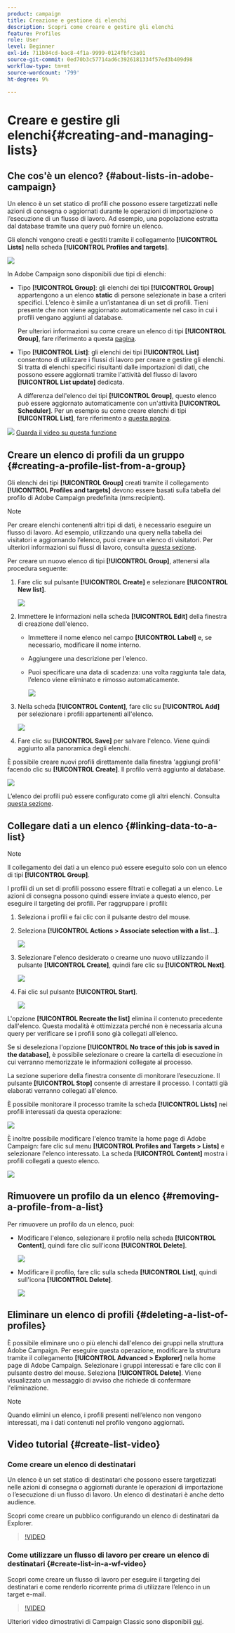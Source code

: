 ```yaml
---
product: campaign
title: Creazione e gestione di elenchi
description: Scopri come creare e gestire gli elenchi
feature: Profiles
role: User
level: Beginner
exl-id: 711b84cd-bac8-4f1a-9999-0124fbfc3a01
source-git-commit: 0ed70b3c57714ad6c3926181334f57ed3b409d98
workflow-type: tm+mt
source-wordcount: '799'
ht-degree: 9%

---
```


# Creare e gestire gli elenchi{#creating-and-managing-lists}



## Che cos&#39;è un elenco? {#about-lists-in-adobe-campaign}

Un elenco è un set statico di profili che possono essere targetizzati nelle azioni di consegna o aggiornati durante le operazioni di importazione o l’esecuzione di un flusso di lavoro. Ad esempio, una popolazione estratta dal database tramite una query può fornire un elenco.

Gli elenchi vengono creati e gestiti tramite il collegamento **[!UICONTROL Lists]** nella scheda **[!UICONTROL Profiles and targets]**.

![](assets/s_ncs_user_interface_group_link.png)

In Adobe Campaign sono disponibili due tipi di elenchi:

* Tipo **[!UICONTROL Group]**: gli elenchi dei tipi **[!UICONTROL Group]** appartengono a un elenco **static** di persone selezionate in base a criteri specifici. L’elenco è simile a un’istantanea di un set di profili. Tieni presente che non viene aggiornato automaticamente nel caso in cui i profili vengano aggiunti al database.

  Per ulteriori informazioni su come creare un elenco di tipi **[!UICONTROL Group]**, fare riferimento a questa [pagina](#creating-a-profile-list-from-a-group).

* Tipo **[!UICONTROL List]**: gli elenchi dei tipi **[!UICONTROL List]** consentono di utilizzare i flussi di lavoro per creare e gestire gli elenchi. Si tratta di elenchi specifici risultanti dalle importazioni di dati, che possono essere aggiornati tramite l&#39;attività del flusso di lavoro **[!UICONTROL List update]** dedicata.

  A differenza dell&#39;elenco dei tipi **[!UICONTROL Group]**, questo elenco può essere aggiornato automaticamente con un&#39;attività **[!UICONTROL Scheduler]**. Per un esempio su come creare elenchi di tipi **[!UICONTROL List]**, fare riferimento a [questa pagina](../../workflow/using/list-update.md).

![](assets/do-not-localize/how-to-video.png) [Guarda il video su questa funzione](#create-list-video)

## Creare un elenco di profili da un gruppo {#creating-a-profile-list-from-a-group}

Gli elenchi dei tipi **[!UICONTROL Group]** creati tramite il collegamento **[!UICONTROL Profiles and targets]** devono essere basati sulla tabella del profilo di Adobe Campaign predefinita (nms:recipient).

>[!NOTE]
>
>Per creare elenchi contenenti altri tipi di dati, è necessario eseguire un flusso di lavoro. Ad esempio, utilizzando una query nella tabella dei visitatori e aggiornando l’elenco, puoi creare un elenco di visitatori. Per ulteriori informazioni sui flussi di lavoro, consulta [questa sezione](../../workflow/using/about-workflows.md).

Per creare un nuovo elenco di tipi **[!UICONTROL Group]**, attenersi alla procedura seguente:

1. Fare clic sul pulsante **[!UICONTROL Create]** e selezionare **[!UICONTROL New list]**.

   ![](assets/s_ncs_user_new_group.png)

1. Immettere le informazioni nella scheda **[!UICONTROL Edit]** della finestra di creazione dell&#39;elenco.

   * Immettere il nome elenco nel campo **[!UICONTROL Label]** e, se necessario, modificare il nome interno.
   * Aggiungere una descrizione per l&#39;elenco.
   * Puoi specificare una data di scadenza: una volta raggiunta tale data, l’elenco viene eliminato e rimosso automaticamente.

     ![](assets/list_expiration_date.png)

1. Nella scheda **[!UICONTROL Content]**, fare clic su **[!UICONTROL Add]** per selezionare i profili appartenenti all&#39;elenco.

   ![](assets/s_ncs_user_add_group.png)

1. Fare clic su **[!UICONTROL Save]** per salvare l&#39;elenco. Viene quindi aggiunto alla panoramica degli elenchi.

È possibile creare nuovi profili direttamente dalla finestra &#39;aggiungi profili&#39; facendo clic su **[!UICONTROL Create]**. Il profilo verrà aggiunto al database.

![](assets/s_ncs_user_new_recipient_from_group.png)

L’elenco dei profili può essere configurato come gli altri elenchi. Consulta [questa sezione](../../platform/using/adobe-campaign-workspace.md#configuring-lists).

## Collegare dati a un elenco {#linking-data-to-a-list}

>[!NOTE]
>
>Il collegamento dei dati a un elenco può essere eseguito solo con un elenco di tipi **[!UICONTROL Group]**.

I profili di un set di profili possono essere filtrati e collegati a un elenco. Le azioni di consegna possono quindi essere inviate a questo elenco, per eseguire il targeting dei profili. Per raggruppare i profili:

1. Seleziona i profili e fai clic con il pulsante destro del mouse.
1. Seleziona **[!UICONTROL Actions > Associate selection with a list...]**.

   ![](assets/s_ncs_user_add_selection_to_group.png)

1. Selezionare l&#39;elenco desiderato o crearne uno nuovo utilizzando il pulsante **[!UICONTROL Create]**, quindi fare clic su **[!UICONTROL Next]**.

   ![](assets/s_ncs_user_add_selection_to_group_2.png)

1. Fai clic sul pulsante **[!UICONTROL Start]**.

   ![](assets/s_ncs_user_add_selection_to_group_3.png)

L&#39;opzione **[!UICONTROL Recreate the list]** elimina il contenuto precedente dall&#39;elenco. Questa modalità è ottimizzata perché non è necessaria alcuna query per verificare se i profili sono già collegati all’elenco.

Se si deseleziona l&#39;opzione **[!UICONTROL No trace of this job is saved in the database]**, è possibile selezionare o creare la cartella di esecuzione in cui verranno memorizzate le informazioni collegate al processo.

La sezione superiore della finestra consente di monitorare l’esecuzione. Il pulsante **[!UICONTROL Stop]** consente di arrestare il processo. I contatti già elaborati verranno collegati all&#39;elenco.

È possibile monitorare il processo tramite la scheda **[!UICONTROL Lists]** nei profili interessati da questa operazione:

![](assets/s_ncs_user_add_selection_to_group_4.png)

È inoltre possibile modificare l&#39;elenco tramite la home page di Adobe Campaign: fare clic sul menu **[!UICONTROL Profiles and Targets > Lists]** e selezionare l&#39;elenco interessato. La scheda **[!UICONTROL Content]** mostra i profili collegati a questo elenco.

![](assets/s_ncs_user_add_selection_to_group_5.png)

## Rimuovere un profilo da un elenco {#removing-a-profile-from-a-list}

Per rimuovere un profilo da un elenco, puoi:

* Modificare l&#39;elenco, selezionare il profilo nella scheda **[!UICONTROL Content]**, quindi fare clic sull&#39;icona **[!UICONTROL Delete]**.

  ![](assets/list_remove_a_recipient.png)

* Modificare il profilo, fare clic sulla scheda **[!UICONTROL List]**, quindi sull&#39;icona **[!UICONTROL Delete]**.

  ![](assets/recipient_remove_a_list.png)

## Eliminare un elenco di profili {#deleting-a-list-of-profiles}

È possibile eliminare uno o più elenchi dall&#39;elenco dei gruppi nella struttura Adobe Campaign. Per eseguire questa operazione, modificare la struttura tramite il collegamento **[!UICONTROL Advanced > Explorer]** nella home page di Adobe Campaign. Selezionare i gruppi interessati e fare clic con il pulsante destro del mouse. Seleziona **[!UICONTROL Delete]**. Viene visualizzato un messaggio di avviso che richiede di confermare l&#39;eliminazione.

>[!NOTE]
>
>Quando elimini un elenco, i profili presenti nell’elenco non vengono interessati, ma i dati contenuti nel profilo vengono aggiornati.

## Video tutorial {#create-list-video}

### Come creare un elenco di destinatari

Un elenco è un set statico di destinatari che possono essere targetizzati nelle azioni di consegna o aggiornati durante le operazioni di importazione o l’esecuzione di un flusso di lavoro. Un elenco di destinatari è anche detto audience.

Scopri come creare un pubblico configurando un elenco di destinatari da Explorer.

>[!VIDEO](https://video.tv.adobe.com/v/25602/quality=12)

### Come utilizzare un flusso di lavoro per creare un elenco di destinatari {#create-list-in-a-wf-video}

Scopri come creare un flusso di lavoro per eseguire il targeting dei destinatari e come renderlo ricorrente prima di utilizzare l’elenco in un target e-mail.

>[!VIDEO](https://video.tv.adobe.com/v/25603?quality=12)

Ulteriori video dimostrativi di Campaign Classic sono disponibili [qui](https://experienceleague.adobe.com/docs/campaign-classic-learn/tutorials/overview.html?lang=it).
